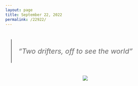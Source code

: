 ```yaml
---
layout: page
title: September 22, 2022
permalink: /22922/
---
```


<blockquote style="margin: 1.8em .8em;border-left: 2px solid #666;padding: 0.1em 1em;color: #666;font-size: 22px;font-style: italic;">
  <p>“Two drifters, off to see the world”</p>
</blockquote>

<div align="center">
  <img src="https://shawenyao.github.io/Photos/Others/DSC00282.jpg" />
</div>

<br>

